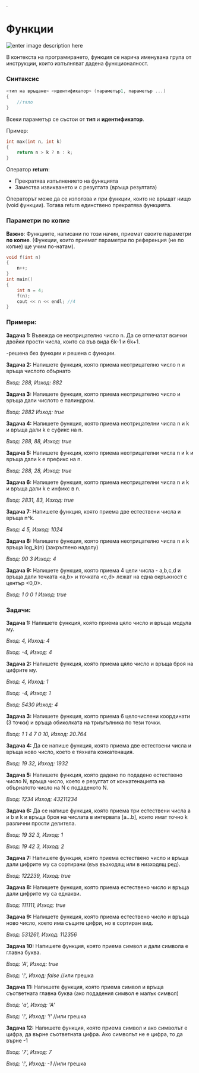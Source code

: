 
.
# Функции

![enter image description here](https://i.ibb.co/PCGYQ71/func.png)

В контекста на програмирането, функция се нарича именувана група от инструкции, които изпълняват дадена функционалност.

### Синтаксис
```c++
<тип на връщане> <идентификатор> (параметър1, параметър ...)
{
	//тяло
}
```
Всеки параметър се състои от **тип** и **идентификатор**.

Пример: 
```c++
int max(int n, int k)
{
	return n > k ? n : k;
}
```
Оператор **return**:

 -  Прекратява изпълнението на функцията
 -  Замества извикването и с резултата (връща резултата)
 
Операторът може да се използва и при функции, които не връщат нищо (void функции). Тогава return единствено прекратява функцията.

### Параметри по копие
**Важно**: Функциите, написани по този начин, приемат своите параметри **по копие**.   (Функции, които приемат параметри по референция (не по копие) ще учим по-натам).
```c++
void f(int n)
{
	n++;
}
int main()
{
	int n = 4;
	f(n);
	cout << n << endl; //4
}
```


### Примери:

**Задача 1:** Въвежда се неотрицателно число n. Да се отпечатат всички двойки прости числа, които са във вида 6k-1 и  6k+1.

-решена без функции и решена с функции.

**Задача 2:** Напишете функция, която приема неотрицателно число n и връща числото обърнато

*Вход: 288, Изход: 882*

**Задача 3:** Напишете функция, която приема неотрицателно число и връща дали числото е палиндром.

*Вход: 2882 Изход: true*

**Задача 4:** Напишете функция, която приема неотрицателни числа n и k и връща дали k е суфикс на n.

*Вход: 288, 88, Изход: true*

**Задача 5:** Напишете функция, която приема неотрицателни числа n и k и връща дали k е префикс на n.

*Вход: 288, 28, Изход: true*

**Задача 6:** Напишете функция, която приема неотрицателни числа n и k и връща дали k е инфикс в n.

*Вход: 2831, 83, Изход: true*

**Задача 7:** Напишете функция, която приема две естествени числа и връща n^k.

*Вход: 4 5,  Изход: 1024*

**Задача 8:** Напишете функция, която приема неотрицателно числа n и k връща log_k(n) (закръглено надолу)

*Вход: 90 3  Изход: 4*

**Задача 9:** Напишете функция, която приема 4 цели числа - a,b,c,d и връща дали точката <a,b> и точката <c,d> лежат на една окръжност с център <0,0>.

*Вход: 1 0 0 1  Изход: true*


<h3>Задачи:</h3>

**Задача 1:** Напишете функция, която приема цяло число и връща модула му.

*Вход: 4, Изход: 4*

*Вход: -4, Изход: 4*

**Задача 2:** Напишете функция, която приема цяло число и връща броя на цифрите му.

*Вход: 4, Изход: 1*

*Вход: -4, Изход: 1*

*Вход: 5430 Изход: 4*

**Задача 3:** Напишете функция, която приема 6 целочислени координати (3 точки) и връща обиколката на триъгълника по тези точки.

*Вход: 1 1 4 7 0 10, Изход: 20.764*

**Задача 4:** Да се напише функция, която приема две естествени числа и връща ново число, което е тяхната конкатенация.

*Вход: 19 32, Изход: 1932*

**Задача 5:** Напишете функция, която дадено по подадено естествено число N, връща число, което е резултат от конкатенацията на обърнатото число на N с подаденото N.

*Вход: 1234  Изход: 43211234*

**Задача 6:** Да се напише функция, която приема три естествени числа a и b и k и връща броя на числата в интервата [a...b], които имат точно k различни прости делитела.

*Вход: 19 32 3, Изход: 1*

*Вход: 19 42 3, Изход: 2*

**Задача 7:** Напишете функция, която приема естествено число и връща дали цифрите му са сортирани (във възходящ или в низходящ ред).

*Вход: 122239,  Изход: true*

**Задача 8:** Напишете функция, която приема естествено число и връща дали цифрите му са еднакви.

*Вход: 111111,  Изход: true*

**Задача 9:** Напишете функция, която приема естествено число и връща ново число, което има същите цифри, но в сортиран вид.

*Вход: 531261,  Изход: 112356*

**Задача 10:** Напишете функция, която приема символ и дали символа е главна буква.

*Вход: 'А',  Изход: true*

*Вход: '!',  Изход: false* //или грешка

**Задача 11:** Напишете функция, която приема символ и връща съответната главна буква (ако подадения символ е малък символ)

*Вход: 'а',  Изход: 'А'*

*Вход: '!',  Изход: '!'* //или грешка


**Задача 12:** Напишете функция, която приема символ и ако символът е цифра, да върне съответната цифра. Ако символът не е цифра, то да върне -1

*Вход: '7',  Изход: 7*

*Вход: '!',  Изход: -1* //или грешка

